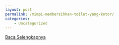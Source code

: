 ```yaml
---
layout: post
permalink: /mimpi-membersihkan-toilet-yang-kotor/
categories:
    - Uncategorized
---
```


[Baca Selengkapnya](/01)